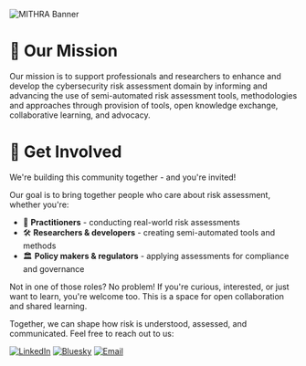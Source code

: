 ![MITHRA Banner](https://github.com/mithranet/.github/blob/main/profile/mithra-banner.png)

# 🧭 Our Mission

Our mission is to support professionals and researchers to enhance and develop the cybersecurity risk assessment domain by informing and advancing the use of semi-automated risk assessment tools, methodologies and approaches through provision of tools, open knowledge exchange, collaborative learning, and advocacy.

# 🙌 Get Involved

We're building this community together - and you're invited!

Our goal is to bring together people who care about risk assessment, whether you're:

- 🧪 **Practitioners** - conducting real-world risk assessments
- 🛠️ **Researchers & developers** - creating semi-automated tools and methods
- 🏛️ **Policy makers & regulators** - applying assessments for compliance and governance

Not in one of those roles? No problem! If you're curious, interested, or just want to learn, you're welcome too. This is a space for open collaboration and shared learning.

Together, we can shape how risk is understood, assessed, and communicated. Feel free to reach out to us:

[![LinkedIn](https://img.shields.io/badge/LinkedIn-Mithranet-blue?logo=linkedin&logoColor=white)](https://www.linkedin.com/company/mithranet)
[![Bluesky](https://img.shields.io/badge/Bluesky-@mithranet.bsky.social-1DA1F2?logo=bluesky&logoColor=white)](https://bsky.app/profile/mithranet.bsky.social)
[![Email](https://img.shields.io/badge/Email-info@mithranet.org-darkgreen?logo=gmail&logoColor=white)](mailto:info@mithranet.org)
